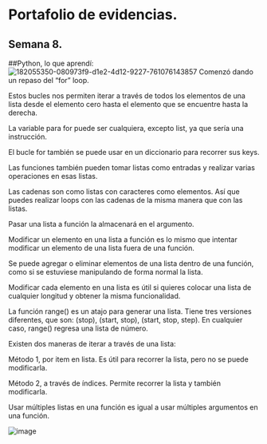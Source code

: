 # Portafolio de evidencias.

## Semana 8.

##Python, lo que aprendí:
![182055350-080973f9-d1e2-4d12-9227-761076143857](https://user-images.githubusercontent.com/109629371/188505489-f931c79b-31d6-4b1d-98fd-cbaf0206c3b2.png)
Comenzó dando un repaso del “for” loop.

Estos bucles nos permiten iterar a través de todos los elementos de una lista desde el elemento cero hasta el elemento que se encuentre hasta la derecha.

La variable para for puede ser cualquiera, excepto list, ya que sería una instrucción.

El bucle for también se puede usar en un diccionario para recorrer sus keys.

Las funciones también pueden tomar listas como entradas y realizar varias operaciones en esas listas.

Las cadenas son como listas con caracteres como elementos. Así que puedes realizar loops con las cadenas de la misma manera que con las listas.

Pasar una lista a función la almacenará en el argumento.

Modificar un elemento en una lista a función es lo mismo que intentar modificar un elemento de una lista fuera de una función.

Se puede agregar o eliminar elementos de una lista dentro de una función, como si se estuviese manipulando de forma normal la lista.

Modificar cada elemento en una lista es útil si quieres colocar una lista de cualquier longitud y obtener la misma funcionalidad.

La función range() es un atajo para generar una lista. Tiene tres versiones diferentes, que son: (stop), (start, stop), (start, stop, step). En cualquier caso, range() regresa una lista de número.

Existen dos maneras de iterar a través de una lista:

Método 1, por item en lista. Es útil para recorrer la lista, pero no se puede modificarla.

Método 2, a través de índices. Permite recorrer la lista y también modificarla.

Usar múltiples listas en una función es igual a usar múltiples argumentos en una función.

![image](https://user-images.githubusercontent.com/109629371/188505797-6d3e47cd-2c51-4414-8fde-3de94c996d38.png)
